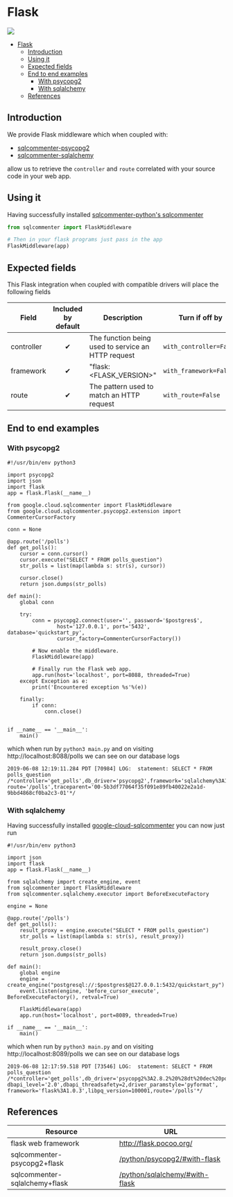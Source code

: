 # Flask
![](/images/flask-logo.png)

- [Flask](#flask)
    - [Introduction](#introduction)
    - [Using it](#using-it)
    - [Expected fields](#expected-fields)
    - [End to end examples](#end-to-end-examples)
      - [With psycopg2](#with-psycopg2)
      - [With sqlalchemy](#with-sqlalchemy)
    - [References](#references)

## Introduction

We provide Flask middleware which when coupled with:

* [sqlcommenter-psycopg2](/docs/python/psycopg2/)
* [sqlcommenter-sqlalchemy](/docs/python/SQLAlchemy/)

allow us to retrieve the `controller` and `route` correlated with your source code in your web app.

## Using it

Having successfully installed [sqlcommenter-python's sqlcommenter]()

```python
from sqlcommenter import FlaskMiddleware

# Then in your flask programs just pass in the app
FlaskMiddleware(app)
```

## Expected fields

This Flask integration when coupled with compatible drivers will place the following fields

| Field      | Included by default                            | Description                                        | Turn if off by          |
| ---------- | ---------------------------------------------- | -------------------------------------------------- | ----------------------- |
| controller | <div style="text-align: center">&#10004;</div> | The function being used to service an HTTP request | `with_controller=False` |
| framework  | <div style="text-align: center">&#10004;</div> | "flask:<FLASK_VERSION>"                            | `with_framework=False`  |
| route      | <div style="text-align: center">&#10004;</div> | The pattern used to match an HTTP request          | `with_route=False`      |

## End to end examples
### With psycopg2
```
#!/usr/bin/env python3

import psycopg2
import json
import flask
app = flask.Flask(__name__)

from google.cloud.sqlcommenter import FlaskMiddleware
from google.cloud.sqlcommenter.psycopg2.extension import CommenterCursorFactory

conn = None

@app.route('/polls')
def get_polls():
    cursor = conn.cursor()
    cursor.execute("SELECT * FROM polls_question")
    str_polls = list(map(lambda s: str(s), cursor))

    cursor.close()
    return json.dumps(str_polls)

def main():
    global conn

    try:
        conn = psycopg2.connect(user='', password='$postgres$',
                host='127.0.0.1', port='5432', database='quickstart_py',
                cursor_factory=CommenterCursorFactory())

        # Now enable the middleware.
        FlaskMiddleware(app)

        # Finally run the Flask web app.
        app.run(host='localhost', port=8088, threaded=True)
    except Exception as e:
        print('Encountered exception %s'%(e))

    finally:
        if conn:
            conn.close()


if __name__ == '__main__':
    main()
```
which when run by `python3 main.py` and on visiting http://localhost:8088/polls we can see on our database logs

```shell
2019-06-08 12:19:11.284 PDT [70984] LOG:  statement: SELECT * FROM polls_question
/*controller='get_polls',db_driver='psycopg2',framework='sqlalchemy%3A1.3.4',
route='/polls',traceparent='00-5b3df77064f35f091e89fb40022e2a1d-9bbd4868cf0ba2c3-01'*/
```

### With sqlalchemy

Having successfully installed [google-cloud-sqlcommenter](/docs/python/SQLAlchemy/) you can now just run

```
#!/usr/bin/env python3

import json
import flask
app = flask.Flask(__name__)

from sqlalchemy import create_engine, event
from sqlcommenter import FlaskMiddleware
from sqlcommenter.sqlalchemy.executor import BeforeExecuteFactory

engine = None

@app.route('/polls')
def get_polls():
    result_proxy = engine.execute("SELECT * FROM polls_question")
    str_polls = list(map(lambda s: str(s), result_proxy))

    result_proxy.close()
    return json.dumps(str_polls)

def main():
    global engine
    engine = create_engine("postgresql://:$postgres$@127.0.0.1:5432/quickstart_py")
    event.listen(engine, 'before_cursor_execute', BeforeExecuteFactory(), retval=True)

    FlaskMiddleware(app)
    app.run(host='localhost', port=8089, threaded=True)

if __name__ == '__main__':
    main()
```
which when run by `python3 main.py` and on visiting http://localhost:8089/polls we can see on our database logs

```shell
2019-06-08 12:17:59.518 PDT [73546] LOG:  statement: SELECT * FROM polls_question
/*controller='get_polls',db_driver='psycopg2%3A2.8.2%20%28dt%20dec%20pq3%20ext%20lo64%29',
dbapi_level='2.0',dbapi_threadsafety=2,driver_paramstyle='pyformat',
framework='flask%3A1.0.3',libpq_version=100001,route='/polls'*/
```

## References

| Resource                      | URL                                                            |
| ----------------------------- | -------------------------------------------------------------- |
| flask web framework           | http://flask.pocoo.org/                                        |
| sqlcommenter-psycopg2+flask   | [/python/psycopg2/#with-flask](/python/psycopg2/#with-flask)     |
| sqlcommenter-sqlalchemy+flask | [/python/sqlalchemy/#with-flask](/python/sqlalchemy/#with-flask) |
